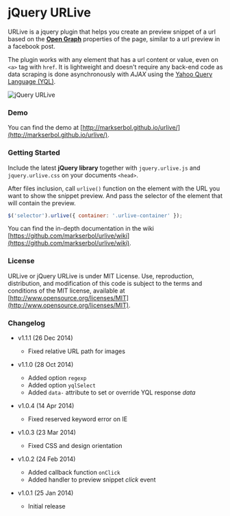# jQuery URLive

URLive is a jquery plugin that helps you create an preview snippet of a url based on the [**Open Graph**](http://ogp.me/) properties of the page, similar to a url preview in a facebook post. 

The plugin works with any element that has a url content or value, even on `<a>` tag with `href`. It is lightweight and doesn't require any back-end code as data scraping is done asynchronously with _AJAX_ using the [Yahoo Query Language (YQL)](https://developer.yahoo.com/yql/).

![jQuery URLive](http://i.imgur.com/CFhrAKm.png)


### Demo

You can find the demo at [http://markserbol.github.io/urlive/](http://markserbol.github.io/urlive/).


### Getting Started

Include the latest **jQuery library** together with `jquery.urlive.js` and `jquery.urlive.css` on your documents `<head>`.

After files inclusion, call `urlive()` function on the element with the URL you want to show the snippet preview. And pass the selector of the element that will contain the preview.

````javascript
$('selector').urlive({ container: '.urlive-container' });
````

You can find the in-depth documentation in the wiki [https://github.com/markserbol/urlive/wiki](https://github.com/markserbol/urlive/wiki).

### License

URLive or jQuery URLive is under MIT License. Use, reproduction, distribution, and modification of this code is subject to the terms and conditions of the MIT license, available at [http://www.opensource.org/licenses/MIT](http://www.opensource.org/licenses/MIT).


### Changelog
* v1.1.1 (26 Dec 2014)
  * Fixed relative URL path for images

* v1.1.0 (28 Oct 2014)
  * Added option `regexp`
  * Added option `yqlSelect`
  * Added `data-` attribute to set or override YQL response _data_

* v1.0.4 (14 Apr 2014)
  * Fixed reserved keyword error on IE

* v1.0.3 (23 Mar 2014)
  * Fixed CSS and design orientation

* v1.0.2 (24 Feb 2014)
  * Added callback function `onClick`
  * Added handler to preview snippet *click* event

* v1.0.1 (25 Jan 2014)
  * Initial release
